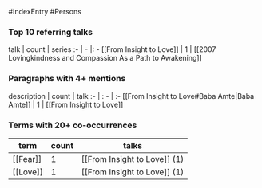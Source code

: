 #IndexEntry #Persons

### Top 10 referring talks
talk | count | series
:- | - |: -
[[From Insight to Love]] | 1 | [[2007 Lovingkindness and Compassion As a Path to Awakening]]

### Paragraphs with 4+ mentions
description | count | talk
:- | : - | :-
[[From Insight to Love#Baba Amte\|Baba Amte]] | 1 | [[From Insight to Love]]

### Terms with 20+ co-occurrences
term | count | talks
-|-|-
[[Fear]] | 1 | <span class="counts">[[From Insight to Love]] (1)</span> 
[[Love]] | 1 | <span class="counts">[[From Insight to Love]] (1)</span> 


